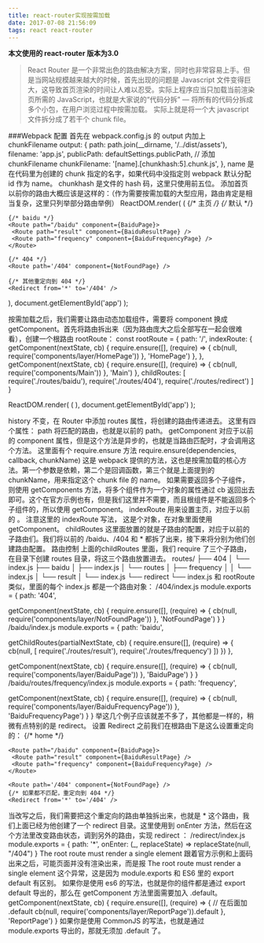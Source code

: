```yaml
---
title: react-router实现按需加载
date: 2017-07-08 21:56:09
tags: react react-router
---
```

**本文使用的 react-router 版本为3.0**
> React Router 是一个非常出色的路由解决方案，同时也非常容易上手。但是当网站规模越来越大的时候，首先出现的问题是 Javascript 文件变得巨大，这导致首页渲染的时间让人难以忍受。实际上程序应当只加载当前渲染页所需的 JavaScript，也就是大家说的“代码分拆" — 将所有的代码分拆成多个小包，在用户浏览过程中按需加载。
> 实际上就是将一个大 javascript 文件拆分成了若干个 chunk file。

###Webpack 配置
首先在 webpack.config.js 的 output 内加上 chunkFilename
output: {
  path: path.join(__dirname, '/../dist/assets'),
  filename: 'app.js',
  publicPath: defaultSettings.publicPath,
  // 添加 chunkFilename
  chunkFilename: '[name].[chunkhash:5].chunk.js',
},
name 是在代码里为创建的 chunk 指定的名字，如果代码中没指定则 webpack 默认分配 id 作为 name。
chunkhash 是文件的 hash 码，这里只使用前五位。
添加首页
以前你的路由大概应该是这样的：（作为需要按需加载的大型应用，路由肯定是相当复杂，这里只列举部分路由举例）
ReactDOM.render(
 (
  <Router history={browserHistory}>
   {/* 主页 */}
   <Route path="/" component={App}>
    {/* 默认 */}
    <IndexRoute component={HomePage} />

    {/* baidu */}
    <Route path="/baidu" component={BaiduPage}>
     <Route path="result" component={BaiduResultPage} />
     <Route path="frequency" component={BaiduFrequencyPage} />
    </Route>

    {/* 404 */}
    <Route path='/404' component={NotFoundPage} />
    
    {/* 其他重定向到 404 */}
    <Redirect from='*' to='/404' />
   </Route>
  </Router>
 ), document.getElementById('app')
);

按需加载之后，我们需要让路由动态加载组件，需要将 component 换成 getComponent。首先将路由拆出来（因为路由庞大之后全部写在一起会很难看），创建一个根路由 rootRoute：
const rootRoute = {
 path: '/',
 indexRoute: {
  getComponent(nextState, cb) {
   require.ensure([], (require) => {
    cb(null, require('components/layer/HomePage'))
   }, 'HomePage')
  },
 },
 getComponent(nextState, cb) {
  require.ensure([], (require) => {
   cb(null, require('components/Main'))
  }, 'Main')
 },
 childRoutes: [
  require('./routes/baidu'),
  require('./routes/404'),
  require('./routes/redirect')
 ]
}

ReactDOM.render(
 (
  <Router
   history={browserHistory}
   routes={rootRoute}
   />
 ), document.getElementById('app')
);

history 不变，在 Router 中添加 routes 属性，将创建的路由传递进去。
这里有四个属性：
path
将匹配的路由，也就是以前的 path。
getComponent
对应于以前的 component 属性，但是这个方法是异步的，也就是当路由匹配时，才会调用这个方法。
这里面有个 require.ensure 方法
require.ensure(dependencies, callback, chunkName)
这是 webpack 提供的方法，这也是按需加载的核心方法。第一个参数是依赖，第二个是回调函数，第三个就是上面提到的 chunkName，用来指定这个 chunk file 的 name。
如果需要返回多个子组件，则使用 getComponents 方法，将多个组件作为一个对象的属性通过 cb 返回出去即可。这个在官方示例也有，但是我们这里并不需要，而且根组件是不能返回多个子组件的，所以使用 getComponent。
indexRoute
用来设置主页，对应于以前的 <IndexRoute>。
注意这里的 indexRoute 写法， 这是个对象，在对象里面使用 getComponent。
childRoutes
这里面放置的就是子路由的配置，对应于以前的子路由们。我们将以前的 /baidu、/404 和 * 都拆了出来，接下来将分别为他们创建路由配置。
路由控制
上面的childRoutes 里面，我们 require 了三个子路由，在目录下创建 routes 目录，将这三个路由放置进去。
routes/
├── 404
│  └── index.js
├── baidu
│  ├── index.js
│  └── routes
│    ├── frequency
│    │  └── index.js
│    └── result
│      └── index.js
└── redirect
  └── index.js
和 rootRoute 类似，里面的每个 index.js 都是一个路由对象：
/404/index.js
module.exports = {
 path: '404',

 getComponent(nextState, cb) {
  require.ensure([], (require) => {
   cb(null, require('components/layer/NotFoundPage'))
  }, 'NotFoundPage')
 }
}
/baidu/index.js
module.exports = {
 path: 'baidu',

 getChildRoutes(partialNextState, cb) {
  require.ensure([], (require) => {
   cb(null, [
    require('./routes/result'),
    require('./routes/frequency')
   ])
  })
 },

 getComponent(nextState, cb) {
  require.ensure([], (require) => {
   cb(null, require('components/layer/BaiduPage'))
  }, 'BaiduPage')
 }
}
/baidu/routes/frequency/index.js
module.exports = {
 path: 'frequency',

 getComponent(nextState, cb) {
  require.ensure([], (require) => {
   cb(null, require('components/layer/BaiduFrequencyPage'))
  }, 'BaiduFrequencyPage')
 }
}
举这几个例子应该就差不多了，其他都是一样的，稍微有点特别的是 redirect。
设置 Redirect
之前我们在根路由下是这么设置重定向的：
<Router history={browserHistory}>
   <Route path="/" component={App}>
    {/* home */}
    <IndexRoute component={HomePage} />

    <Route path="/baidu" component={BaiduPage}>
     <Route path="result" component={BaiduResultPage} />
     <Route path="frequency" component={BaiduFrequencyPage} />
    </Route>

    <Route path='/404' component={NotFoundPage} />
    {/* 如果都不匹配，重定向到 404 */}
    <Redirect from='*' to='/404' />
   </Route>
  </Router>

当改写之后，我们需要把这个重定向的路由单独拆出来，也就是 * 这个路由，我们上面已经为他创建了一个 redirect 目录。这里使用到 onEnter 方法，然后在这个方法里改变路由状态，调到另外的路由，实现 redirect ：
/redirect/index.js
module.exports = {
 path: '*',
 onEnter: (_, replaceState) => replaceState(null, "/404")
}
The root route must render a single element
跟着官方示例和上面码出来之后，可能页面并没有渲染出来，而是报 The root route must render a single element 这个异常，这是因为 module.exports 和 ES6 里的 export default 有区别。
如果你是使用 es6 的写法，也就是你的组件都是通过 export default 导出的，那么在 getComponent 方法里面需要加入 .default。
getComponent(nextState, cb) {
  require.ensure([], (require) => {
   // 在后面加 .default
   cb(null, require('components/layer/ReportPage')).default
  }, 'ReportPage')
}
如果你是使用 CommonJS 的写法，也就是通过 module.exports 导出的，那就无须加 .default 了。